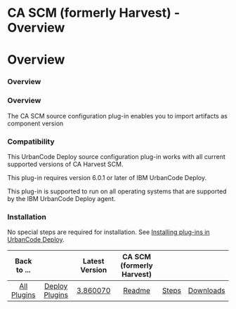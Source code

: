 
CA SCM (formerly Harvest) - Overview
====================================

# Overview

### Overview

### Overview

The CA SCM source configuration plug-in enables you to import artifacts as component version

### Compatibility

This UrbanCode Deploy source configuration plug-in works with all current supported versions of CA Harvest SCM.

This plug-in requires version 6.0.1 or later of IBM UrbanCode Deploy.

This plug-in is supported to run on all operating systems that are supported by the IBM UrbanCode Deploy agent.

### Installation

No special steps are required for installation. See [Installing plug-ins in UrbanCode Deploy](https://www.urbancode.com/resource/installing-plug-ins-in-urbancode-products/ "Installing plug-ins in UrbanCode Deploy").

|Back to ...||Latest Version|CA SCM (formerly Harvest) |||
| :---: | :---: | :---: | :---: | :---: | :---: |
|[All Plugins](../../index.md)|[Deploy Plugins](../README.md)|[3.860070](https://raw.githubusercontent.com/UrbanCode/IBM-UCD-PLUGINS/main/files/air-plugin-CASCM/air-plugin-CASCM-3.860070.zip)|[Readme](README.md)|[Steps](steps.md)|[Downloads](downloads.md)|
